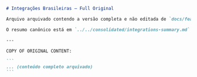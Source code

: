 ````markdown
# Integrações Brasileiras — Full Original

Arquivo arquivado contendo a versão completa e não editada de `docs/features/integrations/brazilian-integrations.md` antes da consolidação.

O resumo canônico está em `../../consolidated/integrations-summary.md`.

---

COPY OF ORIGINAL CONTENT:

```
... (conteúdo completo arquivado)
```
````
